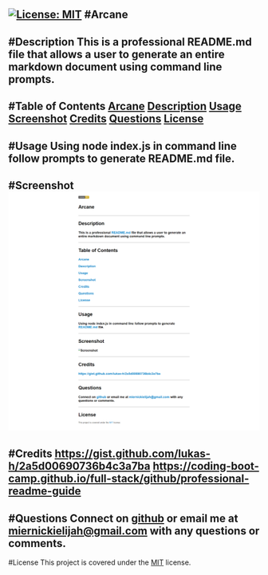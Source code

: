 [![License: MIT](https://img.shields.io/badge/License-MIT-yellow.svg)](https://opensource.org/licenses/MIT)
#Arcane
-------------
#Description
This is a professional README.md file that allows a user to generate an entire markdown document using command line prompts.
-------------
#Table of Contents
[Arcane](#Arcane)
[Description](#Description)
[Usage](#Usage)
[Screenshot](#Screenshot)
[Credits](#Credits)
[Questions](#Questions)
[License](#License)
--------------
#Usage
Using node index.js in command line follow prompts to generate README.md file.
--------------
#Screenshot
![Screenshot](assets/images/screenshot.png)
--------------
#Credits
https://gist.github.com/lukas-h/2a5d00690736b4c3a7ba
https://coding-boot-camp.github.io/full-stack/github/professional-readme-guide
--------------
#Questions
Connect on [github](https://github.com/MiernickiElijah) or email me at miernickielijah@gmail.com with any questions or comments. 
--------------
#License
This project is covered under the [MIT](https://choosealicense.com/licenses/mit/) license.
